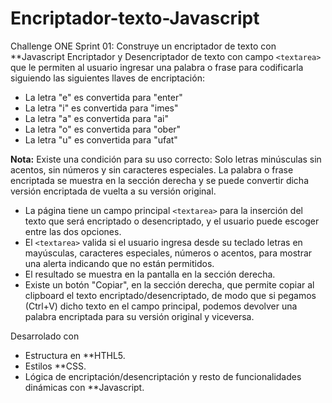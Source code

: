 # Encriptador-texto-Javascript
Challenge ONE Sprint 01: Construye un encriptador de texto con **Javascript
Encriptador y Desencriptador de texto con campo `<textarea>` que le permiten al usuario ingresar una palabra o frase para codificarla siguiendo las siguientes llaves de encriptación:
  
* La letra "e" es convertida para "enter"
* La letra "i" es convertida para "imes"
* La letra "a" es convertida para "ai"
* La letra "o" es convertida para "ober"
* La letra "u" es convertida para "ufat"
  
**Nota:** Existe una condición para su uso correcto: Solo letras minúsculas sin acentos, sin números y sin caracteres especiales.
La palabra o frase encriptada se muestra en la sección derecha y se puede convertir dicha versión encriptada de vuelta a su versión original.

* La página tiene un campo principal `<textarea>` para la inserción del texto que será encriptado o desencriptado, y el usuario puede escoger entre las dos opciones.
* El `<textarea>` valida si el usuario ingresa desde su teclado letras en mayúsculas, caracteres especiales, números o acentos, para mostrar una alerta indicando que no están permitidos. 
* El resultado se muestra en la pantalla en la sección derecha.
* Existe un botón "Copiar", en la sección derecha, que permite copiar al clipboard el texto encriptado/desencriptado, de modo que si pegamos (Ctrl+V) dicho texto en el campo principal, podemos devolver una palabra encriptada para su versión original y viceversa.

 Desarrolado con

* Estructura en **HTHL5.
* Estilos **CSS.
* Lógica de encriptación/desencriptación y resto de funcionalidades dinámicas con **Javascript.
